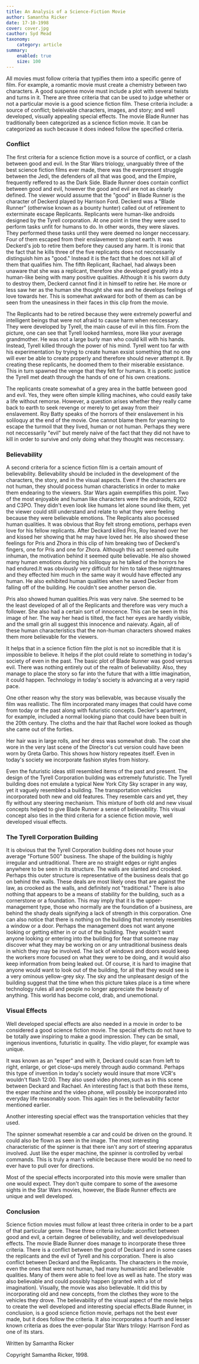 ```yaml
---
title: An Analysis of a Science-Fiction Movie
author: Samantha Ricker
date: 17-10-1998
cover: cover.jpg
cauthor: Syd Mead
taxonomy:
	category: article
summary:
	enabled: true
	size: 100
---
```


All movies must follow criteria that typifies them into a specific genre of film. For example, a romantic movie must create a chemistry between two characters. A good suspense movie must include a plot with several twists and turns in it. There are three criteria that can be used to judge whether or not a particular movie is a good science fiction film. These criteria include: a source of conflict; beleivable characters, images, and story; and well developed, visually appealing special effects. The movie Blade Runner has traditionally been categorized as a science fiction movie. It can be categorized as such because it does indeed follow the specified criteria.

### Conflict

The first criteria for a science fiction move is a source of conflict, or a clash between good and evil. In the Star Wars triology, unarguably three of the best science fiction films ever made, there was the everpresent struggle between the Jedi, the defenders of all that was good, and the Empire, frequently reffered to as the Dark Side. Blade Runner does contain conflict between good and evil, however the good and evil are not as clearly defined. The viewer would assume that the "good" in Blade Runner is the character of Deckerd played by Harrison Ford. Deckerd was a "Blade Runner" (otherwise known as a bounty hunter) called out of retirement to exterminate escape Replicants. Replicants were human-like androids designed by the Tyrell corporation. At one point in time they were used to perform tasks unfit for humans to do. In other words, they were slaves. They performed these tasks until they were deemed no longer neccessary. Four of them escaped from their enslavement to planet earth. It was Deckerd's job to retire them before they caused any harm. It is ironic that the fact that he kills three of the five replicants does not neccessarily distinguish him as "good." Instead it is the fact that he does not kill all of them that qualifies him. The fifth Replicant, Rachael, had always been unaware that she was a replicant, therefore she developed greatly into a human-like being with many positive qualities. Although it is his sworn duty to destroy them, Deckerd cannot find it in himself to retire her. He more or less saw her as the human she thought she was and he develops feelings of love towards her. This is somewhat awkward for both of them as can be seen from the uneasiness in their faces in this clip from the movie.

The Replicants had to be retired because they were extremely powerful and intelligent beings that were not afraid to cause harm when neccessary. They were developed by Tyrell, the main cause of evil in this film. From the picture, one can see that Tyrell looked harmless, more like your average grandmother. He was not a large burly man who could kill with his hands. Instead, Tyrell killed through the power of his mind. Tyrell went too far with his experimentation by trying to create human exsist something that no one will ever be able to create properly and therefore should never attempt it. By creating these replicants, he doomed them to their miserable exsistance. This in turn spawned the venge that they felt for humans. It is poetic justice the Tyrell met death through the hands of one of his own creations.

The replicants create somewhat of a grey area in the battle between good and evil. Yes, they were often simple killing machines, who could easily take a life without remorse. However, a question arises whether they really came back to earth to seek revenge or merely to get away from their enslavement. Roy Batty speaks of the horrors of their enslavement in his soliloquy at the end of the movie. One cannot blame them for yearning to escape the turmoil that they lived, human or not human. Perhaps they were not neccessarily "evil" but merely naive of the fact that they did not have to kill in order to survive and only doing what they thought was neccessary.

### Believability

A second criteria for a science fiction film is a certain amount of believability. Believability should be included in the development of the characters, the story, and in the visual aspects. Even if the characters are not human, they should pocess human characteristics in order to make them endearing to the viewers. Star Wars again exemplifies this point. Two of the most enjoyable and human like characters were the androids, R2D2 and C3PO. They didn't even look like humans let alone sound like them, yet the viewer could still understand and relate to what they were feeling because they were believable emotions. The Replicants also pocessed human qualities. It was obvious that Roy felt strong emotions, perhaps even love for his fellow replicants. After Deckard killed Pris, Roy leaned over her and kissed her showing that he may have loved her. He also showed these feelings for Pris and Zhora in this clip of him breaking two of Deckerd's fingers, one for Pris and one for Zhora. Although this act seemed quite inhuman, the motivation behind it seemed quite believable. He also showed many human emotions during his soliloquy as he talked of the horrors he had endured.It was obviously very difficult for him to take these nightmares and they effected him much in the same way it would have effected any human. He also exhibited human qualities when he saved Decker from falling off of the building. He couldn't see another person die.

Pris also showed human qualities.Pris was very naive. She seemed to be the least developed of all of the Replicants and therefore was very much a follower. She also had a certain sort of innocence. This can be seen in this image of her. The way her head is tilted, the fact her eyes are hardly visible, and the small grin all suggest this innocence and naievaty. Again, all of these human characteristics that the non-human characters showed makes them more believable for the viewers.

It helps that in a science fiction film the plot is not so incredible that it is impossible to believe. It helps if the plot could relate to something in today's society of even in the past. The basic plot of Blade Runner was good versus evil. There was nothing entirely out of the realm of believability. Also, they manage to place the story so far into the future that with a little imagination, it could happen. Technology in today's society is advancing at a very rapid pace.

One other reason why the story was believable, was because visually the film was reallistic. The film incorporated many images that could have come from today or the past along with futuristic concepts. Decker's apartment, for example, included a normal looking piano that could have been built in the 20th century. The cloths and the hair that Rachel wore looked as though she came out of the forties.

Her hair was in large rolls, and her dress was somewhat drab. The coat she wore in the very last scene of the Director's cut version could have been worn by Greta Garbo. This shows how history repeates itself. Even in today's society we incorporate fashion styles from history.

Even the futuristic ideas still resembled items of the past and present. The design of the Tyrell Corporation building was extremely futuristic. The Tyrell building does not emulate a typical New York City Sky scraper in any way, yet it vaguely resembled a building. The transportation vehicles incorporated both new and old features. They resemble cars and yet, they fly without any steering mechanism. This mixture of both old and new visual concepts helped to give Blade Runner a sense of believability. This visual concept also ties in the third criteria for a science fiction movie, well developed visual effects.

### The Tyrell Corporation Building

It is obvious that the Tyrell Corporation building does not house your average "Fortune 500" business. The shape of the building is highly irregular and untraditional. There are no straight edges or right angles anywhere to be seen in its structure. The walls are slanted and crooked. Perhaps this outer structure is representative of the business deals that go on behind the walls. These deals are most likely ones that are against the law, as crooked as the walls, and definitely not "traditional." There is also nothing that appears to be a means of stability for the building, such as a cornerstone or a foundation. This may imply that it is the upper-management type, those who normally are the foundation of a business, are behind the shady deals signifying a lack of strength in this corporation. One can also notice that there is nothing on the building that remotely resembles a window or a door. Perhaps the management does not want anyone looking or getting either in or out of the building. They wouldn't want anyone looking or entering into the building for fear that someone may discover what they may be working on or any untraditional business deals in which they may be involved. The lack of windows and doors would keep the workers more focused on what they were to be doing, and it would also keep information from being leaked out. Of course, it is hard to imagine that anyone would want to look out of the building, for all that they would see is a very ominous yellow-grey sky. The sky and the unpleasant design of the building suggest that the time when this picture takes place is a time where technology rules all and people no longer appreciate the beauty of anything. This world has become cold, drab, and unemotional.

### Visual Effects

Well developed special effects are also needed in a movie in order to be considered a good science fiction movie. The special effects do not have to be totally awe inspiring to make a good impression. They can be small, ingenious inventions, futuristic in quality. The vidio player, for example was unique.

It was known as an "esper" and with it, Deckard could scan from left to right, enlarge, or get close-ups merely through audio command. Perhaps this type of invention in today's society would insure that more VCR's wouldn't flash 12:00. They also used video phones,such as in this scene between Deckard and Rachael. An interesting fact is that both these items, the esper machine and the video phone, will possibly be incorporated into everyday life reasonably soon. This again ties in the believability factor mentioned earlier.

Another interesting special effect was the transportation vehicles that they used.

The spinner somewhat resemble a car and could be driven on the ground. It could also be flown as seen in the image. The most interesting characteristic of the spinner is that there isn't any sort of steering apparatus involved. Just like the esper machine, the spinner is controlled by verbal commands. This is truly a man's vehicle because there would be no need to ever have to pull over for directions.

Most of the special effects incorporated into this movie were smaller than one would expect. They don't quite compare to some of the awesome sights in the Star Wars movies, however, the Blade Runner effects are unique and well developed.

### Conclusion

Science fiction movies must follow at least three criteria in order to be a part of that particular genre. These three criteria include: aconflict between good and evil, a certain degree of believability, and well developedvisual effects. The movie Blade Runner does manage to incorporate these three criteria. There is a conflict between the good of Deckard and in some cases the replicants and the evil of Tyrell and his corporation. There is also conflict between Deckard and the Replicants. The characters in the movie, even the ones that were not human, had many humanistic and believable qualities. Many of them were able to feel love as well as hate. The story was also believable and could possibly happen (granted with a lot of imagination). Visually, the movie was also believable. It did this by incorporating old and new concepts, from the clothes they wore to the vehicles they drove. The believability of the visual aspect of the movie helps to create the well developed and interesting special effects.Blade Runner, in conclusion, is a good science fiction movie, perhaps not the best ever made, but it does follow the criteria. It also incorporates a fourth and lesser known criteria as does the ever-popular Star Wars trilogy: Harrison Ford as one of its stars.

Written by
Samantha Ricker

Copyright Samantha Ricker, 1998. 
